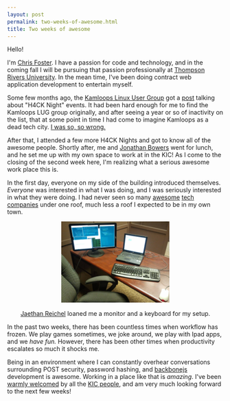 ```yaml
---
layout: post
permalink: two-weeks-of-awesome.html
title: Two weeks of awesome
---
```

<p>Hello!</p>
<p>I'm <a href="https://twitter.com/chrisfosterelli" target="_blank">Chris Foster</a>. I have a passion for code and technology, and in the coming fall I will be&nbsp;pursuing&nbsp;that passion professionally at <a href="http://www.tru.ca/" target="_blank">Thompson Rivers University</a>. In the mean time, I've been doing contract web application development to entertain myself.</p>
<!-- Content Breaker -->
<p>Some few months ago, the <a href="http://lug.kamloops.net/" target="_blank">Kamloops Linux User Group</a>&nbsp;got a <a href="http://lug.kamloops.net/pipermail/lug_lug.kamloops.net/2012-March/007266.html" target="_blank">post</a>&nbsp;talking about "H4CK Night" events. It had been hard enough for me to find the Kamloops LUG group originally, and after seeing a year or so of&nbsp;inactivity&nbsp;on the list, that at some point in time I had come to imagine Kamloops as a dead tech city. <a href="http://youtu.be/MwvyhxWZzc4" target="_blank">I was so, so wrong.</a></p>
<p>After that, I attended a few more H4CK Nights and got to know all of the awesome people. Shortly after, me and <a href="https://twitter.com/thejonotron" target="_blank">Jonathan Bowers</a> went for lunch, and he set me up with my own space to work at in the KIC! As I come to the closing of the second week here, I'm realizing what a serious awesome work place this is.</p>
<p>In the first day, everyone on my side of the building introduced themselves. <em>Everyone </em>was interested in what I was doing, and I was seriously interested in what they were doing. I had never seen so many <a href="http://www.vocaba.com/" target="_blank">awesome</a> <a href="http://maps.nsifs.bc.ca/#cascades_district_overview" target="_blank">tech</a> <a href="http://www.itel.com/" target="_blank">companies</a> under one roof, much less a roof I expected to be in my own town.</p>
<p><img src="/image/two-weeks-of-awesome/desk.jpg" style="width: 50%; margin-left: 25%;" /></p>
<p style="text-align: center;"><a href="https://twitter.com/jaethan" target="_blank">Jaethan Reichel</a> loaned me a monitor and a&nbsp;keyboard&nbsp;for my setup.</p>
<p style="text-align: left;">In the past two weeks, there has been countless times when workflow has frozen. We play games sometimes, we joke around, we play with Ipad apps, and we&nbsp;<em>have fun. </em>However, there has been other times when productivity escalates so much it shocks me.</p>
<p style="text-align: left;">Being in an environment where I can constantly overhear conversations surrounding POST security, password hashing, and <a href="http://backbonejs.org/" target="_blank">backbonejs</a> development is awesome. Working in a place like that is <em>amazing</em>. I've been <a href="https://twitter.com/thejonotron/status/226418210998722560/photo/1" target="_blank">warmly welcomed</a> by all the <a href="https://twitter.com/kicpeople" target="_blank">KIC people</a>, and am very much looking forward to the next few weeks!</p>
